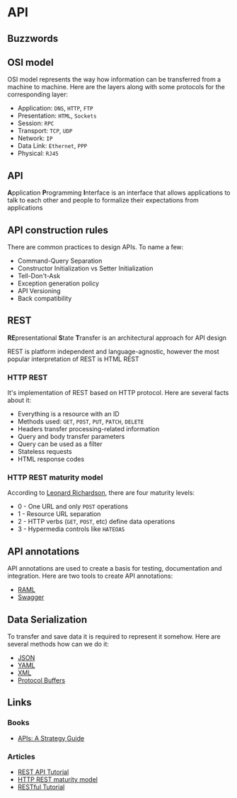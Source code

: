 # API

## Buzzwords

<Buzzword text="REST API"/>
<Buzzword text="FastAPI"/>
<Buzzword text="Swagger"/>
<Buzzword text="JSON"/>
<Buzzword text="YAML"/>
<Buzzword text="XML"/>
<Buzzword text="Protobuf"/>
<Buzzword text="HTTP"/>
<Buzzword text="SSH"/>
<Buzzword text="TCP/IP"/>
<Buzzword text="OSI"/>

## OSI model

OSI model represents the way how information can be transferred from a machine to machine. Here are the layers along with some protocols for the corresponding layer:

- Application: `DNS`, `HTTP`, `FTP`
- Presentation: `HTML`, `Sockets`
- Session: `RPC`
- Transport: `TCP`, `UDP`
- Network: `IP`
- Data Link: `Ethernet`, `PPP`
- Physical: `RJ45`

## API

**A**pplication **P**rogramming **I**nterface is an interface that allows applications to talk to each other and people to formalize their expectations from applications <!-- yaspeller ignore -->

## API construction rules

There are common practices to design APIs. To name a few:

- Command-Query Separation
- Constructor Initialization vs Setter Initialization
- Tell-Don't-Ask
- Exception generation policy
- API Versioning
- Back compatibility

## REST

**RE**presentational **S**tate **T**ransfer is an architectural approach for API design <!-- yaspeller ignore -->

REST is platform independent and language-agnostic, however the most popular interpretation of REST is HTML REST

### HTTP REST

It's implementation of REST based on HTTP protocol. Here are several facts about it:

- Everything is a resource with an ID
- Methods used: `GET`, `POST`, `PUT`, `PATCH`, `DELETE`
- Headers transfer processing-related information
- Query and body transfer parameters
- Query can be used as a filter
- Stateless requests
- HTML response codes 


### HTTP REST maturity model

According to [Leonard Richardson](https://martinfowler.com/articles/richardsonMaturityModel.html), there are four maturity levels:

- 0 - One URL and only `POST` operations
- 1 - Resource URL separation
- 2 - HTTP verbs (`GET`, `POST`, etc) define data operations
- 3 - Hypermedia controls like `HATEOAS`

## API annotations

API annotations are used to create a basis for testing, documentation and integration. Here are two tools to create API annotations:

- [RAML](https://raml.org/)
- [Swagger](https://swagger.io/)

## Data Serialization

To transfer and save data it is required to represent it somehow. Here are several methods how can we do it:

- [JSON](https://www.json.org/json-en.html)
- [YAML](https://yaml.org/)
- [XML](https://www.w3schools.com/xml/)
- [Protocol Buffers](https://developers.google.com/protocol-buffers)

## Links

### Books

- [APIs: A Strategy Guide](https://www.goodreads.com/book/show/13218490-apis)

### Articles

- [REST API Tutorial](https://restfulapi.net/)
- [HTTP REST maturity model](https://martinfowler.com/articles/richardsonMaturityModel.html)
- [RESTful Tutorial](https://www.restapitutorial.com/)

